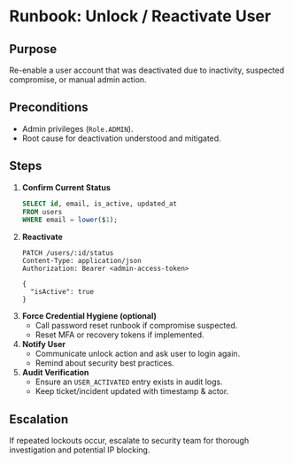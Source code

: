 # Runbook: Unlock / Reactivate User

## Purpose

Re-enable a user account that was deactivated due to inactivity, suspected compromise, or manual admin action.

## Preconditions

- Admin privileges (`Role.ADMIN`).
- Root cause for deactivation understood and mitigated.

## Steps

1. **Confirm Current Status**
   ```sql
   SELECT id, email, is_active, updated_at
   FROM users
   WHERE email = lower($1);
   ```
2. **Reactivate**
   ```http
   PATCH /users/:id/status
   Content-Type: application/json
   Authorization: Bearer <admin-access-token>

   {
     "isActive": true
   }
   ```
3. **Force Credential Hygiene (optional)**
   - Call password reset runbook if compromise suspected.
   - Reset MFA or recovery tokens if implemented.
4. **Notify User**
   - Communicate unlock action and ask user to login again.
   - Remind about security best practices.
5. **Audit Verification**
   - Ensure an `USER_ACTIVATED` entry exists in audit logs.
   - Keep ticket/incident updated with timestamp & actor.

## Escalation

If repeated lockouts occur, escalate to security team for thorough investigation and potential IP blocking.
